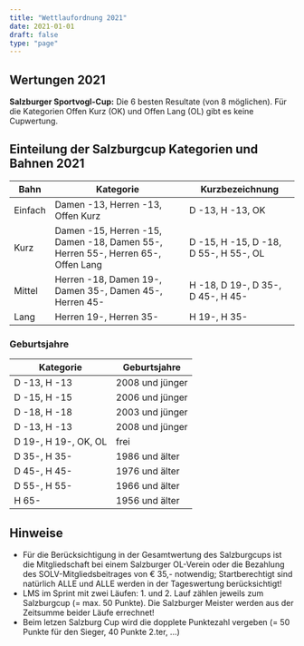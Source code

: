 ```yaml
---
title: "Wettlaufordnung 2021"
date: 2021-01-01
draft: false
type: "page"
---
```


## Wertungen 2021

**Salzburger Sportvogl-Cup:** Die 6 besten Resultate (von 8 möglichen). Für die Kategorien Offen Kurz (OK) und Offen Lang (OL) gibt es keine Cupwertung.

## Einteilung der Salzburgcup Kategorien und Bahnen 2021

<table class="uk-table uk-table-divider uk-table-striped">
    <thead>
        <tr>
            <th>Bahn</th>
            <th>Kategorie</th>
            <th>Kurzbezeichnung</th>
        </tr>
    </thead>
    <tbody>
        <tr>
            <td>Einfach</td>
            <td>Damen -13, Herren -13, Offen Kurz</td>
            <td>D -13, H -13, OK</td>
        </tr>
        <tr>
            <td>Kurz</td>
            <td>Damen -15, Herren -15, Damen -18, Damen 55-, Herren 55-, Herren 65-, Offen Lang</td>
            <td>D -15, H -15, D -18, D 55-, H 55-, OL</td>
        </tr>
        <tr>
            <td>Mittel</td>
            <td>Herren -18, Damen 19-, Damen 35-, Damen 45-, Herren 45-</td>
            <td>H -18, D 19-, D 35-, D 45-, H 45-</td>
        </tr>
        <tr>
            <td>Lang</td>
            <td>Herren 19-, Herren 35-</td>
            <td>H 19-, H 35-</td>
        </tr>
    </tbody>
</table>

### Geburtsjahre

<table class="uk-table uk-table-divider uk-table-striped">
    <thead>
        <tr>
            <th>Kategorie</th>
            <th>Geburtsjahre</th>
        </tr>
    </thead>
    <tbody>
        <tr>
            <td>D -13, H -13</td>
            <td>2008 und jünger</td>
        </tr>
        <tr>
            <td>D -15, H -15</td>
            <td>2006 und jünger</td>
        </tr>
        <tr>
            <td>D -18, H -18</td>
            <td>2003 und jünger</td>
        </tr>
        <tr>
            <td>D -13, H -13</td>
            <td>2008 und jünger</td>
        </tr>
        <tr>
            <td>D 19-, H 19-, OK, OL</td>
            <td>frei</td>
        </tr>
        <tr>
            <td>D 35-, H 35-</td>
            <td>1986 und älter</td>
        </tr>
        <tr>
            <td>D 45-, H 45-</td>
            <td>1976 und älter</td>
        </tr>
        <tr>
            <td>D 55-, H 55-</td>
            <td>1966 und älter</td>
        </tr>
        <tr>
            <td>H 65-</td>
            <td>1956 und älter</td>
        </tr>
    </tbody>
</table>



## Hinweise

- Für die Berücksichtigung in der Gesamtwertung des Salzburgcups ist die Mitgliedschaft bei einem Salzburger OL-Verein oder die Bezahlung des SOLV-Mitgliedsbeitrages von € 35,- notwendig; Startberechtigt sind natürlich ALLE und ALLE werden in der Tageswertung berücksichtigt!
- LMS im Sprint mit zwei Läufen: 1. und 2. Lauf zählen jeweils zum Salzburgcup (= max. 50 Punkte). Die Salzburger Meister werden aus der Zeitsumme beider Läufe errechnet!
- Beim letzen Salzburg Cup wird die dopplete Punktezahl vergeben (= 50 Punkte für den Sieger, 40 Punkte 2.ter, ...)

